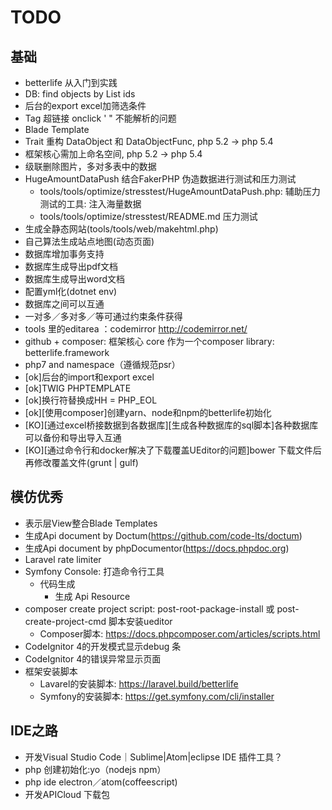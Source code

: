 # TODO

## 基础
  
  - betterlife 从入门到实践
  - DB: find objects by List ids
  - 后台的export excel加筛选条件
  - Tag 超链接  onclick ' " 不能解析的问题
  - Blade Template
  - Trait 重构 DataObject 和 DataObjectFunc, php 5.2 -> php 5.4
  - 框架核心需加上命名空间, php 5.2 -> php 5.4
  - 级联删除图片，多对多表中的数据
  - HugeAmountDataPush 结合FakerPHP 伪造数据进行测试和压力测试
    - tools/tools/optimize/stresstest/HugeAmountDataPush.php: 辅助压力测试的工具: 注入海量数据
    - tools/tools/optimize/stresstest/README.md 压力测试  
  - 生成全静态网站(tools/tools/web/makehtml.php)
  - 自己算法生成站点地图(动态页面)
  - 数据库增加事务支持
  - 数据库生成导出pdf文档
  - 数据库生成导出word文档
  - 配置yml化(dotnet env)
  - 数据库之间可以互通
  - 一对多／多对多／等可通过约束条件获得
  - tools 里的editarea ：codemirror  http://codemirror.net/
  - github + composer: 框架核心 core 作为一个composer library: betterlife.framework
  - php7 and namespace（遵循规范psr）
  - [ok]后台的import和export excel
  - [ok]TWIG PHPTEMPLATE
  - [ok]换行符替换成HH = PHP_EOL
  - [ok][使用composer]创建yarn、node和npm的betterlife初始化
  - [KO][通过excel桥接数据到各数据库][生成各种数据库的sql脚本]各种数据库可以备份和导出导入互通
  - [KO][通过命令行和docker解决了下载覆盖UEditor的问题]bower 下载文件后再修改覆盖文件(grunt | gulf)

## 模仿优秀

  - 表示层View整合Blade Templates
  - 生成Api document by Doctum(https://github.com/code-lts/doctum)
  - 生成Api document by phpDocumentor(https://docs.phpdoc.org)
  - Laravel rate limiter 
  - Symfony Console: 打造命令行工具
    - 代码生成
      - 生成 Api Resource
  - composer create project script: post-root-package-install 或 post-create-project-cmd 脚本安装ueditor
    - Composer脚本: https://docs.phpcomposer.com/articles/scripts.html
  - CodeIgnitor 4的开发模式显示debug 条
  - CodeIgnitor 4的错误异常显示页面
  - 框架安装脚本
    - Lavarel的安装脚本: https://laravel.build/betterlife
    - Symfony的安装脚本: https://get.symfony.com/cli/installer

## IDE之路

  - 开发Visual Studio Code｜Sublime|Atom|eclipse IDE 插件工具？
  - php 创建初始化:yo（nodejs npm）
  - php ide electron／atom(coffeescript)
  - 开发APICloud 下载包
